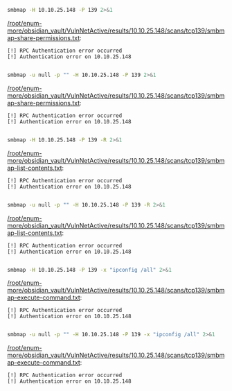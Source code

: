 ```bash
smbmap -H 10.10.25.148 -P 139 2>&1
```

[/root/enum-more/obsidian_vault/VulnNetActive/results/10.10.25.148/scans/tcp139/smbmap-share-permissions.txt](file:///root/enum-more/obsidian_vault/VulnNetActive/results/10.10.25.148/scans/tcp139/smbmap-share-permissions.txt):

```
[!] RPC Authentication error occurred
[!] Authentication error on 10.10.25.148


```
```bash
smbmap -u null -p "" -H 10.10.25.148 -P 139 2>&1
```

[/root/enum-more/obsidian_vault/VulnNetActive/results/10.10.25.148/scans/tcp139/smbmap-share-permissions.txt](file:///root/enum-more/obsidian_vault/VulnNetActive/results/10.10.25.148/scans/tcp139/smbmap-share-permissions.txt):

```
[!] RPC Authentication error occurred
[!] Authentication error on 10.10.25.148


```
```bash
smbmap -H 10.10.25.148 -P 139 -R 2>&1
```

[/root/enum-more/obsidian_vault/VulnNetActive/results/10.10.25.148/scans/tcp139/smbmap-list-contents.txt](file:///root/enum-more/obsidian_vault/VulnNetActive/results/10.10.25.148/scans/tcp139/smbmap-list-contents.txt):

```
[!] RPC Authentication error occurred
[!] Authentication error on 10.10.25.148


```
```bash
smbmap -u null -p "" -H 10.10.25.148 -P 139 -R 2>&1
```

[/root/enum-more/obsidian_vault/VulnNetActive/results/10.10.25.148/scans/tcp139/smbmap-list-contents.txt](file:///root/enum-more/obsidian_vault/VulnNetActive/results/10.10.25.148/scans/tcp139/smbmap-list-contents.txt):

```
[!] RPC Authentication error occurred
[!] Authentication error on 10.10.25.148


```
```bash
smbmap -H 10.10.25.148 -P 139 -x "ipconfig /all" 2>&1
```

[/root/enum-more/obsidian_vault/VulnNetActive/results/10.10.25.148/scans/tcp139/smbmap-execute-command.txt](file:///root/enum-more/obsidian_vault/VulnNetActive/results/10.10.25.148/scans/tcp139/smbmap-execute-command.txt):

```
[!] RPC Authentication error occurred
[!] Authentication error on 10.10.25.148


```
```bash
smbmap -u null -p "" -H 10.10.25.148 -P 139 -x "ipconfig /all" 2>&1
```

[/root/enum-more/obsidian_vault/VulnNetActive/results/10.10.25.148/scans/tcp139/smbmap-execute-command.txt](file:///root/enum-more/obsidian_vault/VulnNetActive/results/10.10.25.148/scans/tcp139/smbmap-execute-command.txt):

```
[!] RPC Authentication error occurred
[!] Authentication error on 10.10.25.148


```
